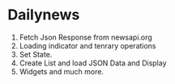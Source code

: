 # Dailynews



1. Fetch Json Response from newsapi.org
2. Loading indicator and tenrary operations
3. Set State.
4. Create List and load JSON Data and Display
5. Widgets and much more. 







